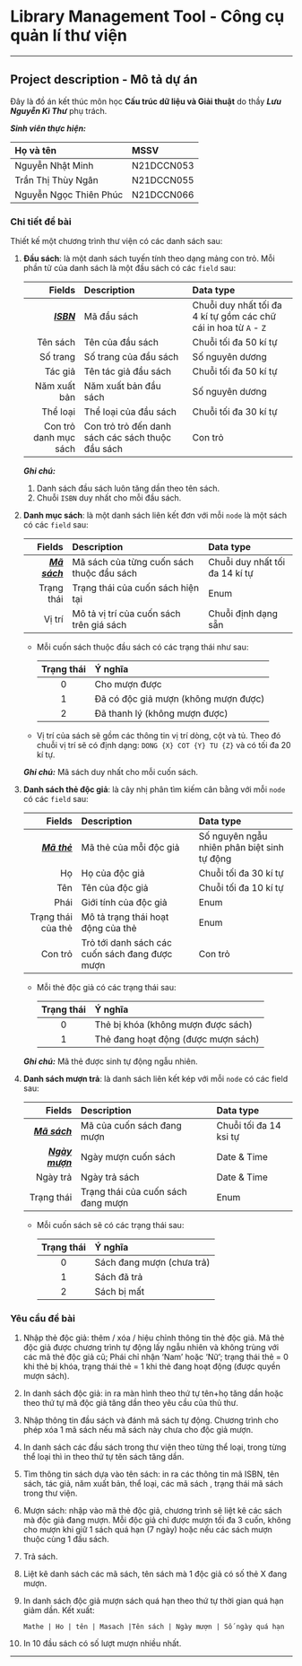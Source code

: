 
# Library Management Tool - Công cụ quản lí thư viện

---

## Project description - Mô tả dự án

Đây là đồ án kết thúc môn học **Cấu trúc dữ liệu và Giải thuật** do thầy ***Lưu Nguyễn Kì Thư*** phụ trách.

***Sinh viên thực hiện:***

| Họ và tên | MSSV |
| :--- | :--- |
| Nguyễn Nhật Minh | N21DCCN053 |
| Trần Thị Thùy Ngân | N21DCCN055 |
| Nguyễn Ngọc Thiên Phúc | N21DCCN066 |

### Chi tiết đề bài

Thiết kế một chương trình thư viện có các danh sách sau:

1. **Đầu sách**: là một danh sách tuyến tính theo dạng mảng con trỏ. Mỗi phần tử của danh sách là một đầu sách có các `field` sau:

    | Fields | Description | Data type |
    | ---: | :--- | :--- |
    | <ins>***ISBN***</ins> | Mã đầu sách | Chuỗi duy nhất tối đa $4$ kí tự gồm các chữ cái in hoa từ `A` - `Z` |
    | Tên sách | Tên của đầu sách | Chuỗi tối đa $50$ kí tự |
    | Số trang | Số trang của đầu sách | Số nguyên dương |
    | Tác giả | Tên tác giả đầu sách | Chuỗi tối đa $50$ kí tự |
    | Năm xuất bản | Năm xuất bản đầu sách | Số nguyên dương |
    | Thể loại | Thể loại của đầu sách | Chuỗi tối đa $30$ kí tự |
    | Con trỏ danh mục sách | Con trỏ trỏ đến danh sách các sách thuộc đầu sách | Con trỏ |

    ***Ghi chú:*** 
    1. Danh sách đầu sách luôn tăng dần theo tên sách.
    2. Chuỗi `ISBN` duy nhất cho mỗi đầu sách.

2. **Danh mục sách**: là một danh sách liên kết đơn với mỗi `node` là một sách có các `field` sau:

    | Fields | Description | Data type |
    | ---: | :--- | :--- |
    | <ins>***Mã sách***</ins> | Mã sách của từng cuốn sách thuộc đầu sách | Chuỗi duy nhất tối đa $14$ kí tự |
    | Trạng thái | Trạng thái của cuốn sách hiện tại | Enum |
    | Vị trí | Mô tả vị trí của cuốn sách trên giá sách | Chuỗi định dạng sẵn |

    - Mỗi cuốn sách thuộc đầu sách có các trạng thái như sau:

        | Trạng thái | Ý nghĩa |
        | :---: | :--- |
        | 0 | Cho mượn được |
        | 1 | Đã có độc giả mượn (không mượn được) |
        | 2 | Đã thanh lý (không mượn được) |

    - Vị trí của sách sẽ gồm các thông tin vị trí dòng, cột và tủ. Theo đó chuỗi vị trí sẽ có định dạng: `DONG {X} COT {Y} TU {Z}` và có tối đa $20$ kí tự.

    ***Ghi chú:*** Mã sách duy nhất cho mỗi cuốn sách.

3. **Danh sách thẻ độc giả**: là cây nhị phân tìm kiếm cân bằng với mỗi `node` có các `field` sau:

    | Fields | Description | Data type |
    | ---: | :--- | :--- |
    | <ins>***Mã thẻ***</ins> | Mã thẻ của mỗi độc giả | Số nguyên ngẫu nhiên phân biệt sinh tự động |
    | Họ | Họ của độc giả | Chuỗi tối đa $30$ kí tự |
    | Tên | Tên của độc giả | Chuỗi tối đa $10$ kí tự |
    | Phái | Giới tính của độc giả | Enum |
    | Trạng thái của thẻ | Mô tả trạng thái hoạt động của thẻ | Enum |
    | Con trỏ | Trỏ tới danh sách các cuốn sách đang được mượn | Con trỏ |

    - Mỗi thẻ độc giả có các trạng thái sau:

        | Trạng thái | Ý nghĩa |
        | :---: | :--- |
        | 0 | Thẻ bị khóa (không mượn được sách) |
        | 1 | Thẻ đang hoạt động (được mượn sách) |

    ***Ghi chú:*** Mã thẻ được sinh tự động ngẫu nhiên.

4. **Danh sách mượn trả**: là danh sách liên kết kép với mỗi `node` có các field sau:

    | Fields | Description | Data type |
    | ---: | :--- | :--- |
    | <ins>***Mã sách***</ins> | Mã của cuốn sách đang mượn | Chuỗi tối đa $14$ ksi tự |
    | <ins>***Ngày mượn***</ins> | Ngày mượn cuốn sách | Date & Time |
    | Ngày trả | Ngày trả sách | Date & Time |
    | Trạng thái | Trạng thái của cuốn sách đang mượn | Enum |

    - Mỗi cuốn sách sẽ có các trạng thái sau:

        | Trạng thái | Ý nghĩa |
        | :---: | :--- |
        | 0 | Sách đang mượn (chưa trả) |
        | 1 | Sách đã trả |
        | 2 | Sách bị mất |

### Yêu cầu đề bài

1. Nhập thẻ độc giả: thêm / xóa / hiệu chỉnh thông tin thẻ độc giả. Mã thẻ độc giả được chương trình tự động lấy ngẫu nhiên và không trùng với các mã thẻ độc giả cũ; Phái chỉ nhận ‘Nam’ hoặc ‘Nữ’; trạng thái thẻ = 0 khi thẻ bị khóa, trạng thái thẻ = 1 khi thẻ đang hoạt động (được quyền mượn sách).

2. In danh sách độc giả: in ra màn hình theo thứ tự tên+họ tăng dần hoặc theo thứ tự mã độc giả tăng dần theo yêu cầu của thủ thư.

3. Nhập thông tin đầu sách và đánh mã sách tự động. Chương trình cho phép xóa 1 mã sách nếu mã sách này chưa cho độc giả mượn.

4. In danh sách các đầu sách trong thư viện theo từng thể loại, trong từng thể loại thì in theo thứ tự tên sách tăng dần.

5. Tìm thông tin sách dựa vào tên sách: in ra các thông tin mã ISBN, tên sách, tác giả, năm xuất bản, thể loại, các mã sách , trạng thái mã sách trong thư viện.

6. Mượn sách: nhập vào mã thẻ độc giả, chương trình sẽ liệt kê các sách mà độc giả đang mượn. Mỗi độc giả chỉ được mượn tối đa 3 cuốn, không cho mượn khi giữ 1 sách quá hạn (7 ngày) hoặc nếu các sách mượn thuộc cùng 1 đầu sách.

7. Trả sách.

8. Liệt kê danh sách các mã sách, tên sách mà 1 độc giả có số thẻ X đang mượn.

9. In danh sách độc giả mượn sách quá hạn theo thứ tự thời gian quá hạn giảm dần. Kết xuất:
    
    `Mathe | Ho | tên | Masach |Tên sách | Ngày mượn | Số ngày quá hạn`

10. In 10 đầu sách có số lượt mượn nhiều nhất.

---
